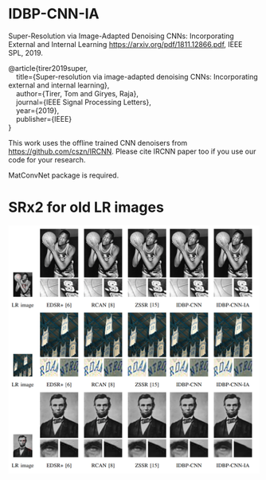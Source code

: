 # IDBP-CNN-IA
Super-Resolution via Image-Adapted Denoising CNNs: Incorporating External and Internal Learning 
https://arxiv.org/pdf/1811.12866.pdf, IEEE SPL, 2019.

@article{tirer2019super,  
  &nbsp; &nbsp; title={Super-resolution via image-adapted denoising CNNs: Incorporating external and internal learning},  
  &nbsp; &nbsp; author={Tirer, Tom and Giryes, Raja},  
  &nbsp; &nbsp; journal={IEEE Signal Processing Letters},  
  &nbsp; &nbsp; year={2019},  
  &nbsp; &nbsp; publisher={IEEE}  
}

This work uses the offline trained CNN denoisers from https://github.com/cszn/IRCNN.
Please cite IRCNN paper too if you use our code for your research.

MatConvNet package is required.

# SRx2 for old LR images
<img src="readme_figs/old_LR_images.png"> 

